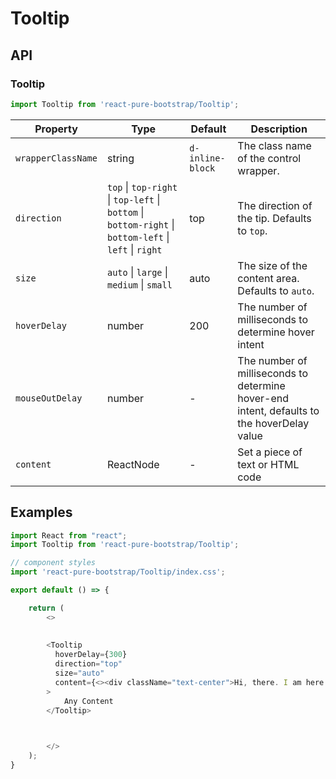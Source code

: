 # Tooltip


## API

### Tooltip
```js
import Tooltip from 'react-pure-bootstrap/Tooltip';
```
| Property | Type | Default | Description |
| --- | --- | --- | --- |
| `wrapperClassName` | string | `d-inline-block` | The class name of the control wrapper. |
| `direction` | `top` \| `top-right` \| `top-left` \| `bottom` \| `bottom-right` \| `bottom-left` \| `left` \| `right`  | top | The direction of the tip. Defaults to `top`. |
| `size` | `auto` \| `large` \| `medium` \| `small`  | auto | The size of the content area. Defaults to `auto`. |
| `hoverDelay` | number  | 200 | The number of milliseconds to determine hover intent |
| `mouseOutDelay` | number  | - | The number of milliseconds to determine hover-end intent, defaults to the hoverDelay value |
| `content` | ReactNode  | - | Set a piece of text or HTML code |



## Examples

```js
import React from "react";
import Tooltip from 'react-pure-bootstrap/Tooltip';

// component styles
import 'react-pure-bootstrap/Tooltip/index.css';

export default () => {

    return (
        <>
          
            
        <Tooltip
          hoverDelay={300}
          direction="top"
          size="auto"
          content={<><div className="text-center">Hi, there. I am here.</div></>}
        >
            Any Content
        </Tooltip>


          
        </>
    );
}
```